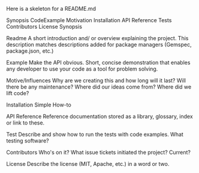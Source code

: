 Here is a skeleton for a README.md

Synopsis
CodeExample
Motivation
Installation
API Reference
Tests
Contributors
License
Synopsis

Readme
A short introduction and/ or overview explaining the project. This description matches descriptions added for package managers (Gemspec, package.json, etc.)

Example
Make the API obvious. Short, concise demonstration that enables any developer to use your code as a tool for problem solving.

Motive/Influences
Why are we creating this and how long will it last? Will there be any maintenance? Where did our ideas come from? Where did we lift code?

Installation
Simple How-to

API Reference
Reference documentation stored as a library, glossary, index or link to these.

Test
Describe and show how to run the tests with code examples. What testing software?

Contributors
Who's on it? What issue tickets initiated the project? Current?

License
Describe the license (MIT, Apache, etc.) in a word or two.